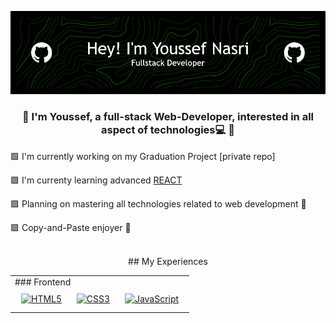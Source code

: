 ![Header](./github-header-image.png)

### <div align="center">💠 I'm Youssef, a full-stack Web-Developer, interested in all aspect of technologies💻 💠</div>

🟩 I'm currently working on my Graduation Project [private repo]

🟩 I'm currenty learning advanced [REACT](https://github.com/JNasri/REACT.js)

🟩 Planning on mastering all technologies related to web development 🎯

🟩 Copy-and-Paste enjoyer 🫡 

<br/>

<div align="center">
  ## My Experiences
  <table>
    <tr>
      <td valign="top" width="100%">
      ### Frontend  
      <div align="center">  
      <a href="https://en.wikipedia.org/wiki/HTML5" target="_blank"><img style="margin: 10px" src="https://profilinator.rishav.dev/skills-assets/html5-original-wordmark.svg" alt="HTML5" height="50" /></a>   
      <a href="https://www.w3schools.com/css/" target="_blank"><img style="margin: 10px" src="https://profilinator.rishav.dev/skills-assets/css3-original-wordmark.svg" alt="CSS3" height="50" /></a>   
      <a href="https://www.javascript.com/" target="_blank"><img style="margin: 10px" src="https://profilinator.rishav.dev/skills-assets/javascript-original.svg" alt="JavaScript" height="50" /></a>   
      </td>
    </tr>
    <tr></tr>
    <tr></tr>
    <tr></tr>
    <tr></tr>
  </table>
</div>

<!--
**JNasri/JNasri** is a ✨ _special_ ✨ repository because its `README.md` (this file) appears on your GitHub profile.

Here are some ideas to get you started:

- 🔭 I’m currently working on ...
- 🌱 I’m currently learning ...
- 👯 I’m looking to collaborate on ...
- 🤔 I’m looking for help with ...
- 💬 Ask me about ...
- 📫 How to reach me: ...
- 😄 Pronouns: ...
- ⚡ Fun fact: ...
-->
